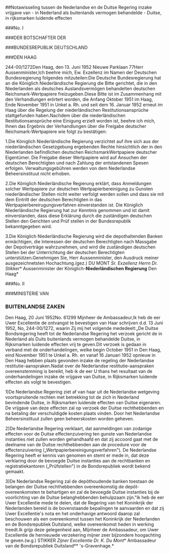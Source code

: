<meta http-equiv='Content-Type' content='text/html; charset=utf-8' />

##Notawisseling tussen de Nederlandse en de Duitse Regering inzake vrijgave van - in Nederland als buitenlands vermogen behandelde - Duitse, in rijksmarken luidende effecten

###No. I 

###DER BOTSCHAFTER DER

###BUNDESREPUBLIK DEUTSCHLAND

###DEN HAAG

244-00/1272Den Haag, den 13. Juni 1952 Nieuwe Parklaan 77Herr Aussenminister,Ich beehre mich, Ew. Exzellenz im Namen der Deutschen Bundesregierung folgendes mitzuteilen:Die Deutsche Bundesregierung hat an die Königlich Niederländische Regierung die Bitte gerichtet, die in den Niederlanden als deutsches Auslandsvermögen behandelten deutschen Reichsmark-Wertpapiere freizugeben.Diese Bitte ist im Zusammenhang mit den Verhandlungen erörtert worden, die Anfang Oktober 1951 im Haag, Ende November 1951 in Unkel a. Rh. und seit dem 16. Januar 1952 erneut im Haag über die Regelung der niederländischen Restitutionsansprüche stattgefunden haben.Nachdem über die niederländischen Restitutionsansprüche eine Einigung erzielt worden ist, beehre ich mich, Ihnen das Ergebnis der Verhandlungen über die Freigabe deutscher Reichsmark-Wertpapiere wie folgt zu bestätigen:

1.Die Königlich Niederländische Regierung verzichtet auf ihre sich aus der niederländischen Gesetzgebung ergebenden Rechte hinsichtlich der in den Niederlanden befindlichen deutschen ReichsmarkWertpapiere deutscher Eigentümer. Die Freigabe dieser Wertpapiere wird auf Ansuchen der deutschen Berechtigten und nach Zahlung der entstandenen Spesen erfolgen. Verwaltungsgebühren werden von dem Nederlandse Beheersinstituut nicht erhoben.

2.Die Königlich Niederländische Regierung erklärt, dass Anmeldungen solcher Wertpapiere zur deutschen Wertpapierbereinigung zu Gunsten niederländischer Stellen nicht weiter verfolgt werden sollen und dass sie mit dem Eintritt der deutschen Berechtigten in das Wertpapierbereirugungsverfahren einverstanden ist. Die Königlich Niederländische Regierung hat zur Kenntnis genommen und ist damit einverstanden, dass diese Erklärung durch die zuständigen deutschen Stellen den Gerichten und Prüf stellen in der Bundesrepublik bekanntgegeben wird.

3.Die Königlich Niederländische Regierung wird die depothaltenden Banken ermächtigen, die Interessen der deutschen Berechtigten nach Massgabe der Depotverträge wahrzunehmen, und wird die zuständigen deutschen Stellen bei der Unterrichtung der deutschen Berechtigten unterstützen.Genehmigen Sie, Herr Aussenminister, den Ausdruck meiner ausgezeichnetsten Hochachtung.(gez.) DU MONT *Sr. Exzellenz Herrn Dr. Stikker** Aussenminister der Königlich-**Niederländischen Regierung** Den Haag*

###No. II 

###MINISTERIE VAN

### BUITENLANDSE ZAKEN

Den Haag, 20 Juni 1952No. 61299 Mijnheer de Ambassadeur,Ik heb de eer Uwer Excellentie de ontvangst te bevestigen van Haar schrijven d.d. 13 Juni 1952, No, 244-00/1272, waarin Zij mij het volgende mededeelt:„De Duitse Bondsregering heeft tot de Nederlandse Regering het verzoek gericht de in Nederland als Duits buitenlands vermogen behandelde Duitse, in Rijksmarken luidende effecten vrij te geven.Dit verzoek is gedaan in verband met de onderhandelingen, welke begin October 1951 in Den Haag, eind November 1951 te Unkel a. Rh. en vanaf 16 Januari 1952 opnieuw in Den Haag hebben plaats gevonden inzake de regeling der Nederlandse restitutie-aanspraken.Nadat over de Nederlandse restitutie-aanspraken overeenstemming is bereikt, heb ik de eer U thans het resultaat van de onderhandelingen inzake de vrijgave van Duitse, in Rijksmarken luidende effecten als volgt te bevestigen.

1)De Nederlandse Regering ziet af van haar uit de Nederlandse wetgeving voortspruitende rechten met betrekking tot de zich in Nederland bevindende Duitse, in Rijksmarken luidende effecten van Duitse eigenaren. De vrijgave van deze effecten zal op verzoek der Duitse rechthebbenden en na betaling der verschuldigde kosten plaats vinden. Door het Nederlandse Beheersinstituut zullen geen beheerskosten worden geheven.

2)De Nederlandse Regering verklaart, dat aanmeldingen van zodanige effecten voor de Duitse effectenzuivering ten gunste van Nederlandse instanties niet zullen worden gehandhaafd en dat zij accoord gaat met de deelname van de Duitse rechthebbenden aan de procedure voor de effectenzuivering („Wertpapierbereinigungsverfahren"). De Nederlandse Regering heeft er kennis van genomen en stemt er mede in, dat deze verklaring door de bevoegde Duitse instanties aan de rechtbanken en registratiekantoren („Prüfstellen") in de Bondsrepubliek wordt bekend gemaakt.

3)De Nederlandse Regering zal de depöthoudende banken toestaan de belangen der Duitse rechthebbenden overeenkomstig de depôt-overeenkomsten te behartigen en zal de bevoegde Duitse instanties bij de voorlichting van de Duitse belanghebbenden behulpzaam zijn."Ik heb de eer Uwer Excellentie mede te delen, dat de Regering van het Koninkrijk der Nederlanden bereid is de bovenstaande bepalingen te aanvaarden en dat zij Uwer Excellentie's nota en het onderhavige antwoord daarop zal beschouwen als een overeenkomst tussen het Koninkrijk der Nederlanden en de Bondsrepubliek Duitsland, welke overeenkomst heden in werking treedt.Ik grijp deze gelegenheid aan, Mijnheer de Ambassadeur, om Uwer Excellentie de hernieuwde verzekering mijner zeer bijzondere hoogachting te geven.(w.g.) STIKKER *Zijner Excellentie Dr. K. Du Mont** Ambassadeur van de Bondsrepubliek Duitsland** 's-Gravenhage.*
